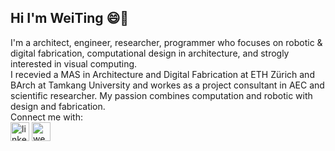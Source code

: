## Hi I'm WeiTing 😄👋

I'm a architect, engineer, researcher, programmer who focuses on robotic & digital fabrication, computational design in architecture, and strogly interested in visual computing.
<br/>
I recevied a MAS in Architecture and Digital Fabrication at ETH Zürich and BArch at Tamkang University and workes as a project consultant in AEC and scientific researcher. My passion combines computation and robotic with design and fabrication.
<br/>
Connect me with:
<br/>
[<img src='https://cdn.jsdelivr.net/npm/simple-icons@3.0.1/icons/linkedin.svg' alt='linkedin' height='30'>](https://www.linkedin.com/in/chen-weiting/)
[<img src='https://cdn.jsdelivr.net/npm/simple-icons@3.0.1/icons/icloud.svg' alt='website' height='30'>](https://weitingworks.com/) 

<!--
**WeiTing1991/WeiTing1991** is a ✨ _special_ ✨ repository because its `README.md` (this file) appears on your GitHub profile.
Generator:
https://arturssmirnovs.github.io/github-profile-readme-generator/
https://github.com/anuraghazra/github-readme-stats

Currently, I'm a scientific assistant at the Chair of Digital Building Technologies, Institute of Technology in Architecture (ITA) of ETH Zürich.


Here are some ideas to get you started:

- 🔭 I’m currently working on ...
- 🌱 I’m currently learning ...
- 👯 I’m looking to collaborate on ...
- 🤔 I’m looking for help with ...
- 💬 Ask me about ...
- 📫 How to reach me: ...
- 😄 Pronouns: ...
- ⚡ Fun fact: ...
-->
